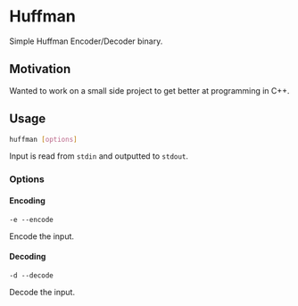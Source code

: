 # Huffman

Simple Huffman Encoder/Decoder binary.

## Motivation

Wanted to work on a small side project to get better at programming in C++.

## Usage

```bash
huffman [options]
```

Input is read from `stdin` and outputted to `stdout`.

### Options

#### Encoding

`-e --encode`

Encode the input.

#### Decoding

`-d --decode`

Decode the input.
